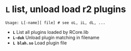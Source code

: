 <!-- TITLE: L -->

#  **`L`** list, unload load r2 plugins


```text
Usage: L[-name][ file] # see oL, iL, dL, ...
```


- **`L`** List all plugins loaded by RCore.lib
- **`L-duk`** Unload plugin matching in filename
- **`L blah.so`** Load plugin file